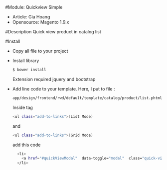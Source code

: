 #Module: Quickview Simple
- Article: Gia Hoang
- Opensource: Magento 1.9.x

#Description
Quick view product in catalog list

#Install
- Copy all file to your project

- Install library
  ```sh
  $ bower install
  ```
  Extension required jquery and bootstrap

- Add line code to your template.
  Here, I put to file :
  ```sh
  app/design/frontend/rwd/default/template/catalog/product/list.phtml
  ```
  Inside tag
  ```sh
  <ul class="add-to-links">(List Mode)
  ```
  and
  ```sh
  <ul class="add-to-links">(Grid Mode)
  ```
  add this code
  ```sh
    <li>
      <a href="#quickViewModal"  data-toggle="modal"  class="quick-view-link" data-url="<?php echo Mage::getBaseUrl(), 'quickview/quickview/view/id/', $_product->getId() ?>/"><?php echo $this->__('Quick View') ?></a>
    </li>
  ```